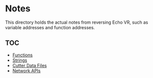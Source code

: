 # Notes
This directory holds the actual notes from reversing Echo VR, such as variable addresses and function addresses.

## TOC
- [Functions](/notes/functions.md)
- [Strings](/notes/strings.md)
- [Cutter Data Files](/notes/data/)
- [Network APIs](/notes/net/)
